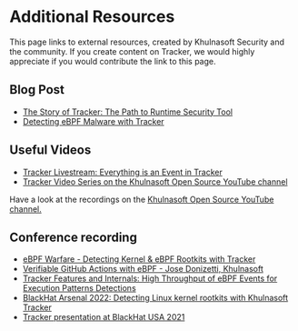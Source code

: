 # Additional Resources

This page links to external resources, created by Khulnasoft Security and the community. If you create content on Tracker, we would highly appreciate if you would contribute the link to this page.

## Blog Post
* [The Story of Tracker: The Path to Runtime Security Tool](https://blog.khulnasoft.com/open-source-container-runtime-security)
* [Detecting eBPF Malware with Tracker](https://blog.khulnasoft.com/detecting-ebpf-malware-with-tracker)

## Useful Videos

* [Tracker Livestream: Everything is an Event in Tracker](https://www.youtube.com/live/keqVe4d71uk?feature=share)
* [Tracker Video Series on the Khulnasoft Open Source YouTube channel](https://www.youtube.com/watch?v=ddkTX9vAHqE&list=PLRdPssLrT8d2Jp71pkgDTjq2fm_8P7Nqk)

Have a look at the recordings on the [Khulnasoft Open Source YouTube channel.](https://www.youtube.com/channel/UCZd5NF4XJRaU-yfextsY-pw)

## Conference recording

* [eBPF Warfare - Detecting Kernel & eBPF Rootkits with Tracker](https://youtu.be/0MjVan5lQd0)
* [Verifiable GitHub Actions with eBPF - Jose Donizetti, Khulnasoft](https://www.youtube.com/watch?v=6vNt9JMU9p4) 
* [Tracker Features and Internals: High Throughput of eBPF Events for Execution Patterns Detections](https://youtu.be/xdEVGT5vAIM)
* [BlackHat Arsenal 2022: Detecting Linux kernel rootkits with Khulnasoft Tracker](https://youtu.be/EATX8g3sh-0)
* [Tracker presentation at BlackHat USA 2021](https://youtu.be/LXP2tdBPNj8)